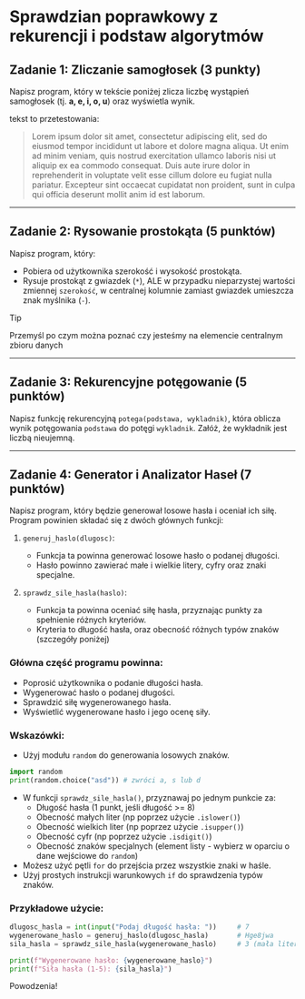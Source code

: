 # Sprawdzian poprawkowy z rekurencji i podstaw algorytmów

## Zadanie 1: Zliczanie samogłosek (3 punkty)

Napisz program, który w tekście poniżej zlicza liczbę wystąpień samogłosek (tj. **a, e, i, o, u**) oraz wyświetla wynik.

tekst to przetestowania:
> Lorem ipsum dolor sit amet, consectetur adipiscing elit, sed do eiusmod tempor incididunt ut labore et dolore magna aliqua. Ut enim ad minim veniam, quis nostrud exercitation ullamco laboris nisi ut aliquip ex ea commodo consequat. Duis aute irure dolor in reprehenderit in voluptate velit esse cillum dolore eu fugiat nulla pariatur. Excepteur sint occaecat cupidatat non proident, sunt in culpa qui officia deserunt mollit anim id est laborum.

[//]: # (### Rozwiązanie:)

[//]: # (```python)

[//]: # (tekst = "Lorem ipsum dolor sit amet, consectetur adipiscing elit, sed do eiusmod tempor incididunt ut labore et dolore magna aliqua. Ut enim ad minim veniam, quis nostrud exercitation ullamco laboris nisi ut aliquip ex ea commodo consequat. Duis aute irure dolor in reprehenderit in voluptate velit esse cillum dolore eu fugiat nulla pariatur. Excepteur sint occaecat cupidatat non proident, sunt in culpa qui officia deserunt mollit anim id est laborum.")

[//]: # (samogloski = "aeiou")

[//]: # (liczba_samoglosek = 0)

[//]: # ()
[//]: # (for litera in tekst:)

[//]: # (    if litera.lower&#40;&#41; in samogloski:)

[//]: # (        liczba_samoglosek += 1)

[//]: # ()
[//]: # (print&#40;"Liczba samogłosek:", liczba_samoglosek&#41;)

[//]: # (```)

---

## Zadanie 2: Rysowanie prostokąta (5 punktów)

Napisz program, który:

- Pobiera od użytkownika szerokość i wysokość prostokąta.
- Rysuje prostokąt z gwiazdek (`*`), ALE w przypadku nieparzystej wartości zmiennej `szerokość`, w centralnej kolumnie zamiast gwiazdek umieszcza znak myślnika (`-`).

> [!TIP] 
> Przemyśl po czym można poznać czy jesteśmy na elemencie centralnym zbioru danych

[//]: # (### Rozwiązanie:)

[//]: # (```python)

[//]: # (szerokosc = int&#40;input&#40;"Podaj szerokość prostokąta: "&#41;&#41;)

[//]: # (wysokosc = int&#40;input&#40;"Podaj wysokość prostokąta: "&#41;&#41;)

[//]: # ()
[//]: # (for i in range&#40;wysokosc&#41;:)

[//]: # (    wiersz = "")

[//]: # (    for j in range&#40;szerokosc&#41;:)

[//]: # (        if szerokosc % 2 == 1 and j == szerokosc // 2:)

[//]: # (            wiersz += "-")

[//]: # (        else:)

[//]: # (            wiersz += "*")

[//]: # (    print&#40;wiersz&#41;)

[//]: # (```)

---

## Zadanie 3: Rekurencyjne potęgowanie (5 punktów)

Napisz funkcję rekurencyjną `potega(podstawa, wykladnik)`, która oblicza wynik potęgowania `podstawa` do potęgi `wykladnik`. Załóż, że wykładnik jest liczbą nieujemną.

[//]: # (### Rozwiązanie:)

[//]: # (```python)

[//]: # (def potega&#40;podstawa, wykladnik&#41;:)

[//]: # (    if wykladnik == 0:)

[//]: # (        return 1)

[//]: # (    elif wykladnik == 1:)

[//]: # (        return podstawa)

[//]: # (    else:)

[//]: # (        return podstawa * potega&#40;podstawa, wykladnik - 1&#41;)

[//]: # ()
[//]: # (# Przykłady użycia:)

[//]: # (print&#40;potega&#40;2, 3&#41;&#41;  # Powinno zwrócić 8)

[//]: # (print&#40;potega&#40;5, 2&#41;&#41;  # Powinno zwrócić 25)

[//]: # (print&#40;potega&#40;3, 0&#41;&#41;  # Powinno zwrócić 1)
[//]: # (```)

---

## Zadanie 4: Generator i Analizator Haseł (7 punktów)

Napisz program, który będzie generował losowe hasła i oceniał ich siłę. Program powinien składać się z dwóch głównych funkcji:

1. `generuj_haslo(dlugosc)`: 
   - Funkcja ta powinna generować losowe hasło o podanej długości.
   - Hasło powinno zawierać małe i wielkie litery, cyfry oraz znaki specjalne.

2. `sprawdz_sile_hasla(haslo)`: 
   - Funkcja ta powinna oceniać siłę hasła, przyznając punkty za spełnienie różnych kryteriów.
   - Kryteria to długość hasła, oraz obecność różnych typów znaków (szczegóły poniżej)

### Główna część programu powinna:

- Poprosić użytkownika o podanie długości hasła.
- Wygenerować hasło o podanej długości.
- Sprawdzić siłę wygenerowanego hasła.
- Wyświetlić wygenerowane hasło i jego ocenę siły.

### Wskazówki:

- Użyj modułu `random` do generowania losowych znaków.
```python
import random
print(random.choice("asd")) # zwróci a, s lub d
```
- W funkcji `sprawdz_sile_hasla()`, przyznawaj po jednym punkcie za:
  - Długość hasła (1 punkt, jeśli długość >= 8)
  - Obecność małych liter (np poprzez użycie `.islower()`)
  - Obecność wielkich liter (np poprzez użycie `.isupper()`)
  - Obecność cyfr (np poprzez użycie `.isdigit()`)
  - Obecność znaków specjalnych (element listy - wybierz w oparciu o dane wejściowe do `random`)
- Możesz użyć pętli `for` do przejścia przez wszystkie znaki w haśle.
- Użyj prostych instrukcji warunkowych `if` do sprawdzenia typów znaków.

### Przykładowe użycie:

```python
dlugosc_hasla = int(input("Podaj długość hasła: "))     # 7
wygenerowane_haslo = generuj_haslo(dlugosc_hasla)       # Hge8jwa
sila_hasla = sprawdz_sile_hasla(wygenerowane_haslo)     # 3 (mała litera, duża litera, cyfra)

print(f"Wygenerowane hasło: {wygenerowane_haslo}")
print(f"Siła hasła (1-5): {sila_hasla}")
```

[//]: # (### Rozwiązanie)

[//]: # (```python)

[//]: # (import random)

[//]: # ()
[//]: # (def generuj_haslo&#40;dlugosc&#41;:)

[//]: # (    znaki = "abcdefghijklmnopqrstuvwxyzABCDEFGHIJKLMNOPQRSTUVWXYZ0123456789!@#$%^&*")

[//]: # (    haslo = "")

[//]: # (    for _ in range&#40;dlugosc&#41;:)

[//]: # (        haslo += random.choice&#40;znaki&#41;)

[//]: # (    return haslo)

[//]: # ()
[//]: # (def sprawdz_sile_hasla&#40;haslo&#41;:)

[//]: # (    wynik = 0)

[//]: # (    if len&#40;haslo&#41; >= 8:)

[//]: # (        wynik += 1)

[//]: # (    )
[//]: # (    ma_mala_litere = False)

[//]: # (    ma_duza_litere = False)

[//]: # (    ma_cyfre = False)

[//]: # (    ma_znak_specjalny = False)

[//]: # (    )
[//]: # (    for znak in haslo:)

[//]: # (        if znak.islower&#40;&#41;:)

[//]: # (            ma_mala_litere = True)

[//]: # (        elif znak.isupper&#40;&#41;:)

[//]: # (            ma_duza_litere = True)

[//]: # (        elif znak.isdigit&#40;&#41;:)

[//]: # (            ma_cyfre = True)

[//]: # (        elif znak in "!@#$%^&*":)

[//]: # (            ma_znak_specjalny = True)

[//]: # (    )
[//]: # (    if ma_mala_litere:)

[//]: # (        wynik += 1)

[//]: # (    if ma_duza_litere:)

[//]: # (        wynik += 1)

[//]: # (    if ma_cyfre:)

[//]: # (        wynik += 1)

[//]: # (    if ma_znak_specjalny:)

[//]: # (        wynik += 1)

[//]: # (    )
[//]: # (    return wynik)

[//]: # ()
[//]: # (dlugosc_hasla = int&#40;input&#40;"Podaj długość hasła: "&#41;&#41;)

[//]: # (wygenerowane_haslo = generuj_haslo&#40;dlugosc_hasla&#41;)

[//]: # (sila_hasla = sprawdz_sile_hasla&#40;wygenerowane_haslo&#41;)

[//]: # ()
[//]: # (print&#40;f"Wygenerowane hasło: {wygenerowane_haslo}"&#41;)

[//]: # (print&#40;f"Siła hasła &#40;1-5&#41;: {sila_hasla}"&#41;)

[//]: # (```)

[//]: # ()
[//]: # (```python)

[//]: # (# alternatywne rozwiązanie )

[//]: # (def sprawdz_sile_hasla&#40;haslo&#41;:)

[//]: # (    wynik = 0)

[//]: # (    if len&#40;haslo&#41; >= 8:)

[//]: # (        wynik += 1)

[//]: # (    if any&#40;c.islower&#40;&#41; for c in haslo&#41;:)

[//]: # (        wynik += 1)

[//]: # (    if any&#40;c.isupper&#40;&#41; for c in haslo&#41;:)

[//]: # (        wynik += 1)

[//]: # (    if any&#40;c.isdigit&#40;&#41; for c in haslo&#41;:)

[//]: # (        wynik += 1)

[//]: # (    if any&#40;c in "!@#$%^&*" for c in haslo&#41;:)

[//]: # (        wynik += 1)

[//]: # (    return wynik)

[//]: # (```)

Powodzenia!
